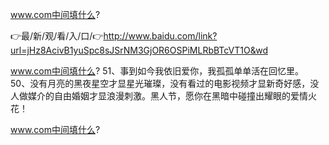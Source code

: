 www.com中间填什么?

👉最/新/观/看/入/口/👉http://www.baidu.com/link?url=jHz8AcivB1yuSpc8sJSrNM3GjOR6OSPiMLRbBTcVT1O&wd

www.com中间填什么?	51、事到如今我依旧爱你，我孤孤单单活在回忆里。
		50、没有月亮的黑夜星空才显星光璀璨，没有看过的电影视频才显新奇好感，没人做媒介的自由婚姻才显浪漫刺激。黑人节，愿你在黑暗中碰撞出耀眼的爱情火花！


www.com中间填什么?
